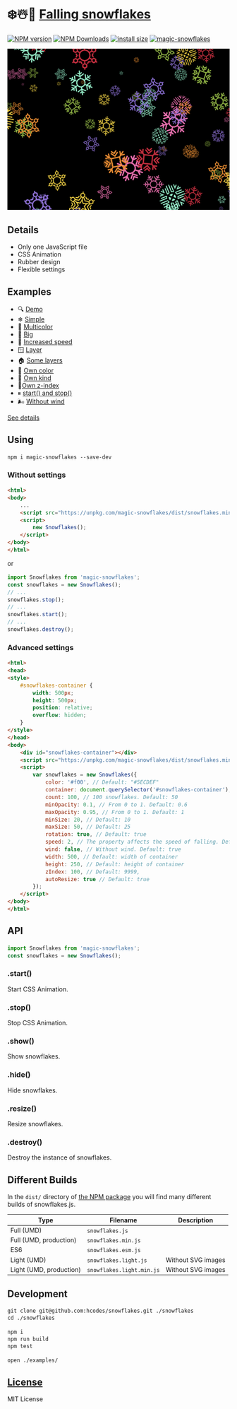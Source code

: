 ❄️☃️🎄 [Falling snowflakes](https://hcodes.github.io/demo-snowflakes/)
==================
[![NPM version](https://img.shields.io/npm/v/magic-snowflakes.svg)](https://www.npmjs.com/package/magic-snowflakes)
[![NPM Downloads](https://img.shields.io/npm/dm/magic-snowflakes.svg?style=flat)](https://www.npmjs.org/package/magic-snowflakes)
[![install size](https://packagephobia.com/badge?p=magic-snowflakes)](https://packagephobia.com/result?p=magic-snowflakes)
[![magic-snowflakes](https://snyk.io/advisor/npm-package/magic-snowflakes/badge.svg)](https://snyk.io/advisor/npm-package/magic-snowflakes)

<img width="600" src="./img/flakes.png" />

## Details
- Only one JavaScript file
- CSS Animation
- Rubber design
- Flexible settings

## Examples
- 🔍 [Demo](https://hcodes.github.io/demo-snowflakes/)
- ❄ [Simple](https://hcodes.github.io/snowflakes/examples/simple.html)
- 🎨 [Multicolor](https://hcodes.github.io/snowflakes/examples/multicolor.html)
- 🐘 [Big](https://hcodes.github.io/snowflakes/examples/big.html)
- 🚀 [Increased speed](https://hcodes.github.io/snowflakes/examples/increased_speed.html)
- 🪟 [Layer](https://hcodes.github.io/snowflakes/examples/layer.html)
- 🏠 [Some layers](https://hcodes.github.io/snowflakes/examples/some_layers.html)
- 🔴 [Own color](https://hcodes.github.io/snowflakes/examples/color.html)
- 💛 [Own kind](https://hcodes.github.io/snowflakes/examples/balls.html)
- 🗻[Own z-index](https://hcodes.github.io/snowflakes/examples/z-index.html)
- ⏸ [start() and stop()](https://hcodes.github.io/snowflakes/examples/start_stop.html)
- 🌬 [Without wind](https://hcodes.github.io/snowflakes/examples/without_wind.html)

[See details](https://github.com/hcodes/snowflakes/tree/master/examples)

## Using

```
npm i magic-snowflakes --save-dev
```

### Without settings
```html
<html>
<body>
    ...
    <script src="https://unpkg.com/magic-snowflakes/dist/snowflakes.min.js"></script>
    <script>
        new Snowflakes();
    </script>
</body>
</html>
```

or

```js
import Snowflakes from 'magic-snowflakes';
const snowflakes = new Snowflakes();
// ...
snowflakes.stop();
// ...
snowflakes.start();
// ...
snowflakes.destroy();
```

### Advanced settings
```html
<html>
<head>
<style>
    #snowflakes-container {
        width: 500px;
        height: 500px;
        position: relative;
        overflow: hidden;
    }
</style>
</head>
<body>
    <div id="snowflakes-container"></div>
    <script src="https://unpkg.com/magic-snowflakes/dist/snowflakes.min.js"></script>
    <script>
        var snowflakes = new Snowflakes({
            color: '#f00', // Default: "#5ECDEF"
            container: document.querySelector('#snowflakes-container'), // Default: document.body
            count: 100, // 100 snowflakes. Default: 50
            minOpacity: 0.1, // From 0 to 1. Default: 0.6
            maxOpacity: 0.95, // From 0 to 1. Default: 1
            minSize: 20, // Default: 10
            maxSize: 50, // Default: 25
            rotation: true, // Default: true
            speed: 2, // The property affects the speed of falling. Default: 1
            wind: false, // Without wind. Default: true
            width: 500, // Default: width of container
            height: 250, // Default: height of container
            zIndex: 100, // Default: 9999,
            autoResize: true // Default: true
        });
    </script>
</body>
</html>
```

## API

```js
import Snowflakes from 'magic-snowflakes';
const snowflakes = new Snowflakes();
```

### .start()
Start CSS Animation.

### .stop()
Stop CSS Animation.

### .show()
Show snowflakes.

### .hide()
Hide snowflakes.

### .resize()
Resize snowflakes.

### .destroy()
Destroy the instance of snowflakes.

## Different Builds
In the `dist/` directory of [the NPM package](https://unpkg.com/magic-snowflakes/dist/) you will find many different builds of snowflakes.js.

|Type                   |Filename                 |Description       |
|-----------------------|-------------------------|------------------|
|Full (UMD)             |`snowflakes.js`          |                  |
|Full (UMD, production) |`snowflakes.min.js`      |                  |
|ES6                    |`snowflakes.esm.js`      |                  |
|Light (UMD)            |`snowflakes.light.js`    |Without SVG images|
|Light (UMD, production)|`snowflakes.light.min.js`|Without SVG images|


## Development
```
git clone git@github.com:hcodes/snowflakes.git ./snowflakes
cd ./snowflakes

npm i
npm run build
npm test

open ./examples/
```

## [License](LICENSE)
MIT License
